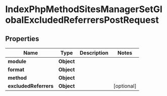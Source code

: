 

# IndexPhpMethodSitesManagerSetGlobalExcludedReferrersPostRequest


## Properties

| Name | Type | Description | Notes |
|------------ | ------------- | ------------- | -------------|
|**module** | **Object** |  |  |
|**format** | **Object** |  |  |
|**method** | **Object** |  |  |
|**excludedReferrers** | **Object** |  |  [optional] |




